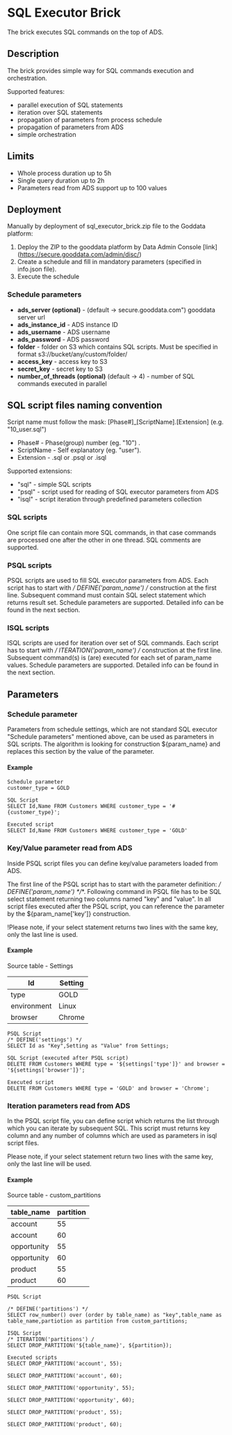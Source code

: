 SQL Executor Brick
==================
The brick executes SQL commands on the top of ADS. 

## Description
 
The brick provides simple way for SQL commands execution and orchestration. 

Supported features:
 
 * parallel execution of SQL statements
 * iteration over SQL statements
 * propagation of parameters from process schedule
 * propagation of parameters from ADS
 * simple orchestration 
 

## Limits

 * Whole process duration up to 5h
 * Single query duration up to 2h
 * Parameters read from ADS support up to 100 values

## Deployment

Manually by deployment of sql_executor_brick.zip file to the Goddata platform: 

1. Deploy the ZIP to the gooddata platform by Data Admin Console [link] (https://secure.gooddata.com/admin/disc/)
2. Create a schedule and fill in mandatory parameters (specified in info.json file).
3. Execute the schedule


###  Schedule parameters

 * **ads_server (optional)** - (default -> secure.gooddata.com") gooddata server url
 * **ads_instance_id** - ADS instance ID
 * **ads_username** - ADS username
 * **ads_password** - ADS password
 * **folder** - folder on S3 which contains SQL scripts. Must be specified in format s3://bucket/any/custom/folder/
 * **access_key** - access key to S3
 * **secret_key** - secret key to S3 
 * **number_of_threads** **(optional)** (default -> 4) - number of SQL commands executed in parallel


## SQL script files naming convention


Script name must follow the mask: \[Phase#\]_\[ScriptName\].\[Extension\] (e.g. "10_user.sql")

 * Phase# - Phase(group) number (eg. "10")  .
 * ScriptName - Self explanatory (eg. "user").
 * Extension - .sql or .psql or .isql

Supported extensions:

 * "sql" - simple SQL scripts
 * "psql" - script used for reading of SQL executor parameters from ADS
 * "isql" - script iteration through predefined parameters collection

### SQL scripts

One script file can contain more SQL commands, in that case commands are processed one after the other in one thread. SQL comments are supported.
 
### PSQL scripts

PSQL scripts are used to fill SQL executor parameters from ADS. 
Each script has to start with **/* DEFINE('param_name') */** construction at the first line. 
Subsequent command must contain SQL select statement which returns result set. Schedule parameters are supported. Detailed info can be found in the next section.

### ISQL scripts

ISQL scripts are used for iteration over set of SQL commands. 
Each script has to start with **/* ITERATION('param_name') */** construction at the first line. 
Subsequent command(s) is (are) executed for each set of param_name values. Schedule parameters are supported. Detailed info can be found in the next section.


## Parameters

### Schedule parameter

Parameters from schedule settings, which are not standard SQL executor "Schedule parameters" mentioned above, can be used as parameters in SQL scripts. The algorithm is looking for construction ${param_name} and replaces this section by the value of the parameter.

#### Example
    
    Schedule parameter
    customer_type = GOLD
    
    SQL Script
    SELECT Id,Name FROM Customers WHERE customer_type = '#{customer_type}';
    
    Executed script
    SELECT Id,Name FROM Customers WHERE customer_type = 'GOLD'

### Key/Value parameter read from ADS

Inside PSQL script files you can define key/value parameters loaded from ADS. 

The first line of the PSQL script has to start with the parameter definition: **/* DEFINE('param_name') */**. Following command in PSQL file has to be SQL select statement returning two columns named "key" and "value". In all script files executed after the PSQL script, you can reference the parameter by the ${param_name['key']} construction.

!Please note, if your select statement returns two lines with the same key, only the last line is used. 

#### Example

Source table - Settings

| Id | Setting |
|----------|----------|
| type | GOLD |
| environment | Linux |
| browser | Chrome |
    
    PSQL Script
    /* DEFINE('settings') */
    SELECT Id as "Key",Setting as "Value" from Settings;

    SQL Script (executed after PSQL script)
    DELETE FROM Customers WHERE type = '${settings['type']}' and browser = '${settings['browser']}'; 
    
    Executed script
    DELETE FROM Customers WHERE type = 'GOLD' and browser = 'Chrome';
    
### Iteration parameters read from ADS

In the PSQL script file, you can define script which returns the list through which you can iterate by subsequent SQL. This script must returns key column and any number of columns which are used as parameters in isql script files. 

Please note, if your select statement return two lines with the same key, only the last line will be used.


#### Example

Source table - custom_partitions

| table_name | partition |
|----------|----------|
| account | 55 |
| account | 60 |
| opportunity | 55 |
| opportunity | 60 |
| product | 55 |
| product | 60 |


    PSQL Script
    
    /* DEFINE('partitions') */
    SELECT row_number() over (order by table_name) as "key",table_name as table_name,partiotion as partition from custom_partitions;

    ISQL Script
    /* ITERATION('partitions') /
    SELECT DROP_PARTITION('${table_name}', ${partition});

    Executed scripts
    SELECT DROP_PARTITION('account', 55);
    
    SELECT DROP_PARTITION('account', 60);
    
    SELECT DROP_PARTITION('opportunity', 55);
    
    SELECT DROP_PARTITION('opportunity', 60);
    
    SELECT DROP_PARTITION('product', 55);
    
    SELECT DROP_PARTITION('product', 60);

